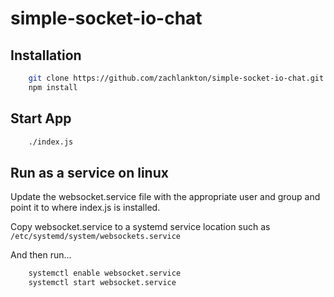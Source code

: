 # simple-socket-io-chat

## Installation

```bash
    git clone https://github.com/zachlankton/simple-socket-io-chat.git
    npm install
```

## Start App

```bash
    ./index.js
```

## Run as a service on linux

Update the websocket.service file with the appropriate user and group and point it to where index.js is installed.

Copy websocket.service to a systemd service location such as `/etc/systemd/system/websockets.service`

And then run...

```bash
    systemctl enable websocket.service
    systemctl start websocket.service
```